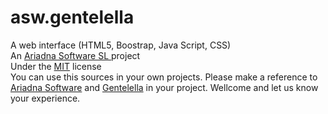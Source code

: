 # asw.gentelella
A web interface (HTML5, Boostrap, Java Script, CSS)  
An <a href='http://www.ariadnasw.com'>Ariadna Software SL </a> project  
Under the 
<a href='https://opensource.org/licenses/MIT'>MIT</a>
license  
You can use this sources in your own projects. 
Please make a reference to 
<a href='https://github.com/Ariadna-Software/asw.gentelella'>Ariadna Software</a> 
and
<a href='https://github.com/puikinsh/gentelella'>Gentelella</a> in your project. 
Wellcome and let us know your experience.
 

